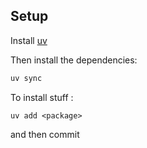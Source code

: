 ## Setup

Install [uv](https://docs.astral.sh/uv/)

Then install the dependencies:

```bash
uv sync
```

To install stuff :

```
uv add <package>
```

and then commit
